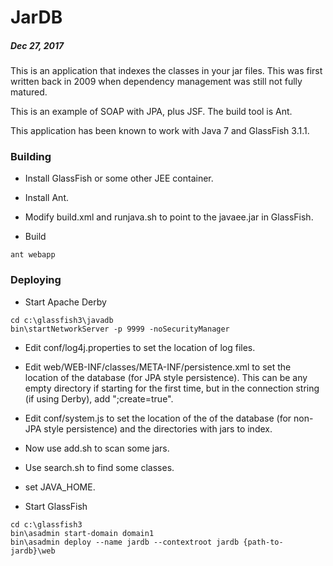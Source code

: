 # JarDB
##### Dec 27, 2017

This is an application that indexes the classes in your jar files.  This 
was first written back in 2009 when dependency management was still not 
fully matured.

This is an example of SOAP with JPA, plus JSF.  The build tool is Ant.

This application has been known to work with Java 7 and GlassFish 3.1.1.

### Building

- Install GlassFish or some other JEE container.

- Install Ant.

- Modify build.xml and runjava.sh to point to the javaee.jar in GlassFish.

- Build

```
ant webapp
```

### Deploying

- Start Apache Derby

```
cd c:\glassfish3\javadb
bin\startNetworkServer -p 9999 -noSecurityManager
```

- Edit conf/log4j.properties to set the location of log files.

- Edit web/WEB-INF/classes/META-INF/persistence.xml to set the location of the
database (for JPA style persistence).  This can be any empty directory if 
starting for the first time, but in the connection string (if using Derby),
add ";create=true".

- Edit conf/system.js to set the location of the of the database (for non-JPA
style persistence) and the directories with jars to index.

- Now use add.sh to scan some jars.

- Use search.sh to find some classes.

- set JAVA_HOME.

- Start GlassFish

```
cd c:\glassfish3
bin\asadmin start-domain domain1
bin\asadmin deploy --name jardb --contextroot jardb {path-to-jardb}\web
```
